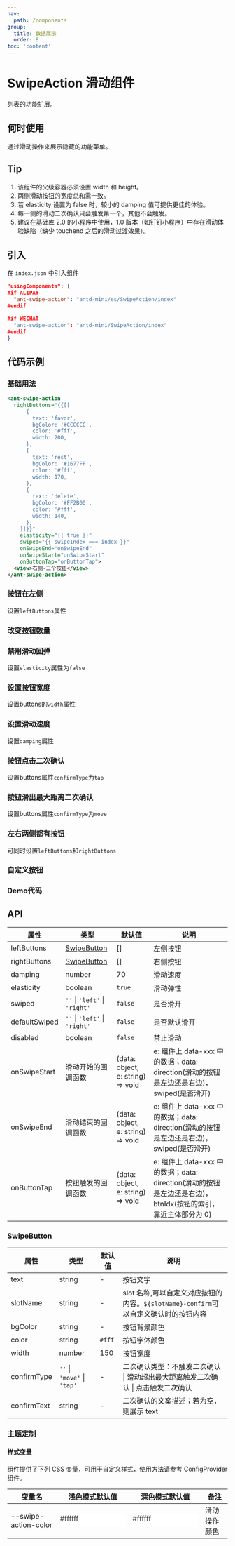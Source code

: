 ```yaml
---
nav:
  path: /components
group:
  title: 数据展示
  order: 8
toc: 'content'
---
```


# SwipeAction 滑动组件

列表的功能扩展。

## 何时使用

通过滑动操作来展示隐藏的功能菜单。

## Tip

1. 该组件的父级容器必须设置 width 和 height。
2. 两侧滑动按钮的宽度总和需一致。
3. 若 elasticity 设置为 false 时，较小的 damping 值可提供更佳的体验。
4. 每一侧的滑动二次确认只会触发第一个，其他不会触发。
5. 建议在基础库 2.0 的小程序中使用，1.0 版本（如钉钉小程序）中存在滑动体验缺陷（缺少 touchend 之后的滑动过渡效果）。

## 引入

在 `index.json` 中引入组件

```json
"usingComponents": {
#if ALIPAY
  "ant-swipe-action": "antd-mini/es/SwipeAction/index"
#endif

#if WECHAT
  "ant-swipe-action": "antd-mini/SwipeAction/index"
#endif
}
```

## 代码示例

### 基础用法

```xml
<ant-swipe-action
  rightButtons="{{[[
      {
        text: 'favor',
        bgColor: '#CCCCCC',
        color: '#fff',
        width: 200,
      },
      {
        text: 'rest',
        bgColor: '#1677FF',
        color: '#fff',
        width: 170,
      },
      {
        text: 'delete',
        bgColor: '#FF2B00',
        color: '#fff',
        width: 140,
      },
    ]]}}"
    elasticity="{{ true }}"
    swiped="{{ swipeIndex === index }}"
    onSwipeEnd="onSwipeEnd"
    onSwipeStart="onSwipeStart"
    onButtonTap="onButtonTap">
  <view>右侧-三个按钮</view>
</ant-swipe-action>
```



### 按钮在左侧
设置`leftButtons`属性
<code src='../../demo/pages/SwipeActionLeft/index'></code>

### 改变按钮数量

<code src='../../demo/pages/SwipeActionNumber/index'></code>

### 禁用滑动回弹
设置`elasticity`属性为`false`
<code src='../../demo/pages/SwipeActionAnimation/index'></code>

### 设置按钮宽度
设置buttons的`width`属性
<code src='../../demo/pages/SwipeActionWidth/index'></code>

### 设置滑动速度
设置`damping`属性
<code src='../../demo/pages/SwipeActionSpeed/index'></code>

### 按钮点击二次确认
设置buttons属性`confirmType`为`tap`

<code src='../../demo/pages/SwipeActionTap/index'></code>

### 按钮滑出最大距离二次确认
设置buttons属性`confirmType`为`move`
<code src='../../demo/pages/SwipeActionMove/index'></code>

### 左右两侧都有按钮
可同时设置`leftButtons`和`rightButtons`
<code src='../../demo/pages/SwipeActionLeftRight/index'></code>

### 自定义按钮

<code src='../../demo/pages/SwipeActionSlot/index'></code>

### Demo代码
<code src='../../demo/pages/SwipeAction/index'></code>

## API

| 属性          | 类型                          | 默认值                            | 说明                                                                                                         |
| ------------- | ----------------------------- | --------------------------------- | ------------------------------------------------------------------------------------------------------------ |
| leftButtons   | [SwipeButton](#SwipeButton)   | []                                | 左侧按钮                                                                                                     |
| rightButtons  | [SwipeButton](#SwipeButton)   | []                                | 右侧按钮                                                                                                     |
| damping       | number                        | 70                                | 滑动速度                                                                                                     |
| elasticity    | boolean                       | `true`                            | 滑动弹性                                                                                                     |
| swiped        | `''` \| `'left'` \| `'right'` | `false`                           | 是否滑开                                                                                                     |
| defaultSwiped | `''` \| `'left'` \| `'right'` | `false`                           | 是否默认滑开                                                                                                 |
| disabled      | boolean                       | `false`                           | 禁止滑动                                                                                                     |
| onSwipeStart  | 滑动开始的回调函数            | (data: object, e: string) => void | e: 组件上 data-xxx 中的数据；data: direction(滑动的按钮是左边还是右边)，swiped(是否滑开)                     |
| onSwipeEnd    | 滑动结束的回调函数            | (data: object, e: string) => void | e: 组件上 data-xxx 中的数据；data: direction(滑动的按钮是左边还是右边)，swiped(是否滑开)                     |
| onButtonTap   | 按钮触发的回调函数            | (data: object, e: string) => void | e: 组件上 data-xxx 中的数据；data: direction(滑动的按钮是左边还是右边)，btnIdx(按钮的索引，靠近主体部分为 0) |

### SwipeButton

| 属性        | 类型                        | 默认值 | 说明                                                                                |
| ----------- | --------------------------- | ------ | ----------------------------------------------------------------------------------- |
| text        | string                      | -      | 按钮文字                                                                            |
| slotName    | string                      | -      | slot 名称,可以自定义对应按钮的内容。`${slotName}-confirm`可以自定义确认时的按钮内容 |
| bgColor     | string                      | -      | 按钮背景颜色                                                                        |
| color       | string                      | `#fff` | 按钮字体颜色                                                                        |
| width       | number                      | 150    | 按钮宽度                                                                            |
| confirmType | `''` \| `'move'` \| `'tap'` | -      | 二次确认类型：不触发二次确认 \| 滑动超出最大距离触发二次确认 \| 点击触发二次确认    |
| confirmText | string                      | -      | 二次确认的文案描述；若为空，则展示 text                                             |

### 主题定制

#### 样式变量

组件提供了下列 CSS 变量，可用于自定义样式，使用方法请参考 ConfigProvider 组件。

| 变量名               | 浅色模式默认值                                                                                           | 深色模式默认值                                                                                           | 备注         |
| -------------------- | ------------------------------------------------------------------------------------------------------- | ------------------------------------------------------------------------------------------------------- | ------------ |
| --swipe-action-color | <div style="width: 150px; height: 30px; background-color: #ffffff; color: #333333;">#ffffff</div>       | <div style="width: 150px; height: 30px; background-color: #ffffff; color: #333333;">#ffffff</div>       | 滑动操作颜色 |
